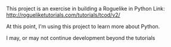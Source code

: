This project is an exercise in building a Roguelike in Python
Link: http://rogueliketutorials.com/tutorials/tcod/v2/

At this point, I'm using this project to learn more about Python.

I may, or may not continue development beyond the tutorials

